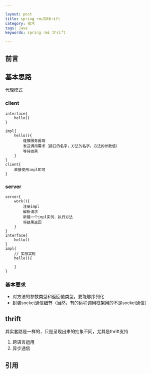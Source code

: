 ```yaml
---

layout: post
title: spring rmi和thrift
category: 技术
tags: Java
keywords: spring rmi thrift

---
```


## 前言 

## 基本思路

代理模式

### client
    interface{
        hello()
    }
    
    impl{
        hello(){
            连接服务器端
            发送调用需求（接口的名字，方法的名字，方法的参数值）
            等待结果
        }
    }
    client{
        直接使用impl即可
    }
    
### server  

    
    server{
        work(){
            注册impl
            解析请求
            新建一个impl实例，执行方法
            将结果返回
        }
    }
    interface{
        hello()
    }
    impl{
        // 实际实现
        hello(){
        
        }
    }
    
### 基本要求

- 对方法的参数类型和返回值类型，要能够序列化
- 封装socket通信细节（当然，有的远程调用框架用的不是socket通信）

## thrift

其实套路是一样的，只是呈现出来的抽象不同，尤其是thrift支持

1. 跨语言运用
2. 异步通信
    



## 引用

